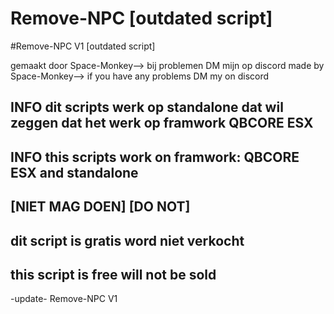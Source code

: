 # Remove-NPC [outdated script]
#Remove-NPC V1 [outdated script]


gemaakt door Space-Monkey--> bij problemen DM mijn op discord
made by Space-Monkey--> if you have any problems DM my on discord


INFO
dit scripts werk op standalone dat wil zeggen dat het werk op framwork 
QBCORE ESX
--------------------------------------------
INFO
this scripts work on framwork:
QBCORE ESX and standalone
--------------------------------------------
[NIET MAG DOEN] [DO NOT]
--------------------------------------------
dit script is gratis word niet verkocht
--------------------------------------------
this script is free will not be sold
--------------------------------------------


-update-
Remove-NPC V1
